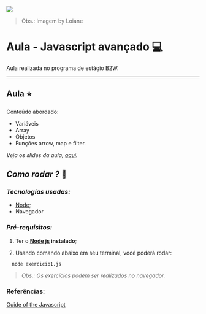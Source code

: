 ![](https://upload.wikimedia.org/wikipedia/commons/thumb/c/cf/Angular_full_color_logo.svg/240px-Angular_full_color_logo.svg.png)
> Obs.: Imagem by Loiane

# Aula - Javascript avançado 💻
Aula realizada no programa de estágio B2W.

******

## Aula ⭐️
Conteúdo abordado:

- Variáveis
- Array
- Objetos
- Funções arrow, map e filter.

*Veja os slides da aula, [aqui](https://speakerdeck.com/alessandranastassja/javascript-avancado).*

## *Como rodar ?* 🚀
### *Tecnologias usadas:*
- [Node](https://nodejs.org/en/);
- Navegador

###  *Pré-requisitos:*
1. Ter o **[Node js](https://nodejs.org/en/) instalado**;

2. Usando comando abaixo em seu terminal, você poderá rodar:

```
  node exercicio1.js
```

> *Obs.: Os exercícios podem ser realizados no navegador.*

### Referências:

[Guide of the Javascript](https://jskatas.org/)
